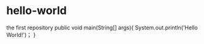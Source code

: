 # hello-world
the first repository
public void main(String[] args){
  System.out.println('Hello World!')；
}
